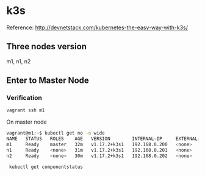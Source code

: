 # k3s
Reference: http://devnetstack.com/kubernetes-the-easy-way-with-k3s/
## Three nodes version
m1, n1, n2
<br />

## Enter to Master Node
### Verification
```sh
vagrant ssh m1
```
On master node
```sh
vagrant@m1:~$ kubectl get no -o wide
NAME   STATUS   ROLES    AGE   VERSION        INTERNAL-IP     EXTERNAL-IP   OS-IMAGE             KERNEL-VERSION      CONTAINER-RUNTIME
m1     Ready    master   32m   v1.17.2+k3s1   192.168.0.200   <none>        Ubuntu 18.04.4 LTS   4.15.0-76-generic   containerd://1.3.3-k3s1
n1     Ready    <none>   31m   v1.17.2+k3s1   192.168.0.201   <none>        Ubuntu 18.04.4 LTS   4.15.0-76-generic   containerd://1.3.3-k3s1
n2     Ready    <none>   30m   v1.17.2+k3s1   192.168.0.202   <none>        Ubuntu 18.04.4 LTS   4.15.0-76-generic   containerd://1.3.3-k3s1
```
```sh
 kubectl get componentstatus
```

